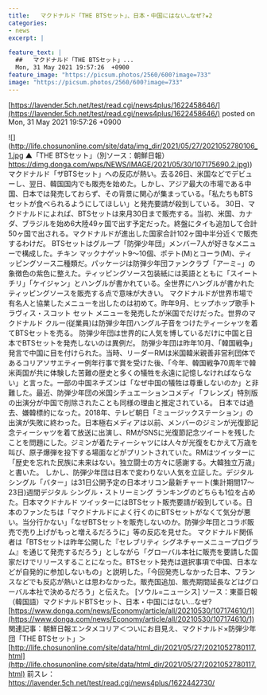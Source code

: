 ```yaml
---
title:   マクドナルド「THE BTSセット」、日本・中国にはない…なぜ?★2  
categories:
- news
excerpt: |
  
feature_text: |
  ##   マクドナルド「THE BTSセット」...
  Mon, 31 May 2021 19:57:26  +0900
feature_image: "https://picsum.photos/2560/600?image=733"
image: "https://picsum.photos/2560/600?image=733"
---
```


[https://lavender.5ch.net/test/read.cgi/news4plus/1622458646/](https://lavender.5ch.net/test/read.cgi/news4plus/1622458646/)
posted on Mon, 31 May 2021 19:57:26  +0900

<!--more-->

![](http://life.chosunonline.com/site/data/img_dir/2021/05/27/2021052780106_1.jpg ▲「THE BTSセット」（別ソース：朝鮮日報） [https://dimg.donga.com/wps/NEWS/IMAGE/2021/05/30/107175690.2.jpg)](https://dimg.donga.com/wps/NEWS/IMAGE/2021/05/30/107175690.2.jpg)) マクドナルド「ザBTSセット」への反応が熱い。去る26日、米国などでデビューし、翌日、韓国国内でも販売を始めた。しかし、アジア最大の市場である中国、日本では発売しておらず、その背景に関心が集まっている。「私たちもBTSセットが食べられるようにしてほしい」と発売要請が殺到している。 30日、マクドナルドによれば、BTSセットは来月30日まで販売する。当初、米国、カナダ、ブラジルを始め6大陸49ヶ国で出す予定だった。終盤にタイも追加して合計50ヶ国で出される。マクドナルドが進出した国家合計102ヶ国中半分近くで販売するわけだ。 BTSセットはグループ「防弾少年団」メンバー7人が好きなメニューで構成した。チキン マックナゲット9〜10個、ポテト(M)とコーラ(M)、ティッピングソース二種類だ。パッケージは防弾少年団ファンクラブ「アーミ−」の象徴色の紫色に整えた。ティッピングソース包装紙には英語とともに「スイート チリ」「ケイジャン」とハングルが書かれている。全世界にハングルが書かれたティッピングソースを販売する点で意味が大きい。 マクドナルドが世界市場で有名人と協業したメニューを出したのは初めて。昨年9月、ヒップホップ歌手トラヴィス・スコット セット メニューを発売したが米国でだけだった。世界のマクドナルド クルー(従業員)は防弾少年団ハングル子音をつけたティーシャツを着てBTSセットを売る。 防弾少年団は世界的に人気を博しているだけに中国と日本でBTSセットを発売しないのは異例だ。 防弾少年団は昨年10月、「韓国戦争」発言で中国に目を付けられた。当時、リーダーRMは米国韓米親善非営利団体であるコリアソサエティー例年行事で賞を受けた後、「今年、韓国戦争70周年で韓米両国が共に体験した苦難の歴史と多くの犠牲を永遠に記憶しなければならない」と言った。一部の中国ネチズンは「なぜ中国の犠牲は尊重しないのか」と非難した。最近、防弾少年団の米国シチュエーションコメディ「フレンズ」特別版の出演分が中国で削除されたことも同様の理由と推定されている。 日本では過去、嫌韓標的になった。2018年、テレビ朝日「ミュージックステーション」の出演が失敗に終わった。日本極右メディアは以前、メンバーのジミンが光復節記念ティーシャツを着て放送に出演し、RMがSNSに光復節記念ツイートを残したことを問題にした。ジミンが着たティーシャツには人々が光復をむかえて万歳を叫び、原子爆弾を投下する場面などがプリントされていた。RMはツイッターに「歴史を忘れた民族に未来はない。独立闘士の方々に感謝する。大韓独立万歳」と書いた。 しかし、防弾少年団は日本で変わりない人気を立証した。デジタル シングル「バター」は31日公開予定の日本オリコン最新チャート(集計期間17〜23日)週間デジタル シングル・ストリーミング ランキングのどちらも1位を占めた。日本マクドナルド ツイッターにはBTSセット販売要請が殺到している。日本のファンたちは「マクドナルドによく行くのにBTSセットがなくて気分が悪い。当分行かない」「なぜBTSセットを販売しないのか。防弾少年団とコラボ販売で売り上げがもっと増えるだろうに」等の反応を見せた。 マクドナルド関係者は「BTSセットは昨年公開した『セレブリティ シグネチャーメニュープログラム』を通じて発売するだろう」としながら「グローバル本社に販売を要請した国家だけでリリースすることになった。BTSセット発売は選択事項で中国、日本などが自発的に参加しないもの」と説明した。「今回発売しなかった日本、フランスなどでも反応が熱いとは思わなかった。販売国追加、販売期間延長などはグローバル本社で決めるだろう」と伝えた。 [ソウル=ニューシス] ソース：東亜日報（韓国語）マクドナルドBTSセット、日本・中国にはない…なぜ? [https://www.donga.com/news/Economy/article/all/20210530/107174610/1](https://www.donga.com/news/Economy/article/all/20210530/107174610/1) 関連記事：朝鮮日報エンタメコリア＜ついにお目見え、マクドナルド×防弾少年団「THE BTSセット」＞ [http://life.chosunonline.com/site/data/html_dir/2021/05/27/2021052780117.html](http://life.chosunonline.com/site/data/html_dir/2021/05/27/2021052780117.html) 前スレ：https://lavender.5ch.net/test/read.cgi/news4plus/1622442730/
